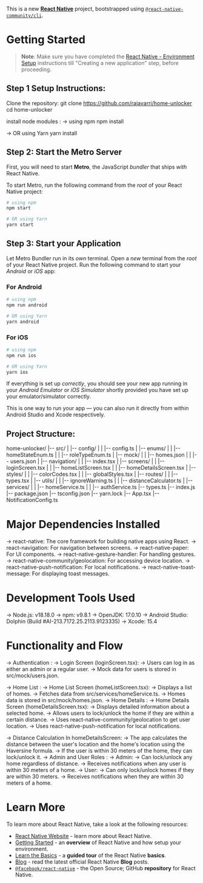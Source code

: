 This is a new [**React Native**](https://reactnative.dev) project, bootstrapped using [`@react-native-community/cli`](https://github.com/react-native-community/cli).

# Getting Started

> **Note**: Make sure you have completed the [React Native - Environment Setup](https://reactnative.dev/docs/environment-setup) instructions till "Creating a new application" step, before proceeding.

## Step 1 Setup Instructions:

Clone the repository:
git clone https://github.com/rajavarri/home-unlocker
cd home-unlocker

install node modules :
-> using npm
npm install

-> OR using Yarn
yarn install

## Step 2: Start the Metro Server

First, you will need to start **Metro**, the JavaScript _bundler_ that ships _with_ React Native.

To start Metro, run the following command from the _root_ of your React Native project:

```bash
# using npm
npm start

# OR using Yarn
yarn start
```

## Step 3: Start your Application

Let Metro Bundler run in its _own_ terminal. Open a _new_ terminal from the _root_ of your React Native project. Run the following command to start your _Android_ or _iOS_ app:

### For Android

```bash
# using npm
npm run android

# OR using Yarn
yarn android
```

### For iOS

```bash
# using npm
npm run ios

# OR using Yarn
yarn ios
```

If everything is set up _correctly_, you should see your new app running in your _Android Emulator_ or _iOS Simulator_ shortly provided you have set up your emulator/simulator correctly.

This is one way to run your app — you can also run it directly from within Android Studio and Xcode respectively.

## Project Structure:

home-unlocker/
|-- src/
| |-- config/
| | |-- config.ts
| |-- enums/
| | |-- homeStateEnum.ts
| | |-- roleTypeEnum.ts
| |-- mock/
| | |-- homes.json
| | |-- users.json
| |-- navigation/
| | |-- index.tsx
| |-- screens/
| | |-- loginScreen.tsx
| | |-- homeListScreen.tsx
| | |-- homeDetailsScreen.tsx
| |-- styles/
| | |-- colorCodes.tsx
| | |-- globalStyles.tsx
| |-- routes/
| | |-- types.tsx
| |-- utils/
| | |-- ignoreWarning.ts
| | |-- distanceCalculator.ts
| |-- services/
| | |-- homeService.ts
| | |-- authService.ts
|-- types.ts
|-- index.js
|-- package.json
|-- tsconfig.json
|-- yarn.lock
|-- App.tsx
|-- NotificationConfig.ts

# Major Dependencies Installed

-> react-native: The core framework for building native apps using React.
-> react-navigation: For navigation between screens.
-> react-native-paper: For UI components.
-> react-native-gesture-handler: For handling gestures.
-> react-native-community/geolocation: For accessing device location.
-> react-native-push-notification: For local notifications.
-> react-native-toast-message: For displaying toast messages.

# Development Tools Used

-> Node.js: v18.18.0
-> npm: v9.8.1
-> OpenJDK: 17.0.10
-> Android Studio: Dolphin (Build #AI-213.7172.25.2113.9123335)
-> Xcode: 15.4

# Functionality and Flow

-> Authentication :
-> Login Screen (loginScreen.tsx):
-> Users can log in as either an admin or a regular user.
-> Mock data for users is stored in src/mock/users.json.

-> Home List :
-> Home List Screen (homeListScreen.tsx):
-> Displays a list of homes.
-> Fetches data from src/services/homeService.ts.
-> Homes data is stored in src/mock/homes.json.
-> Home Details :
-> Home Details Screen (homeDetailsScreen.tsx):
-> Displays detailed information about a selected home.
-> Allows users to lock/unlock the home if they are within a certain distance.
-> Uses react-native-community/geolocation to get user location.
-> Uses react-native-push-notification for local notifications.

-> Distance Calculation In homeDetailsScreen:
-> The app calculates the distance between the user's location and the home's location using the Haversine formula.
-> If the user is within 30 meters of the home, they can lock/unlock it.
-> Admin and User Roles :
-> Admin:
-> Can lock/unlock any home regardless of distance.
-> Receives notifications when any user is within 30 meters of a home.
-> User:
-> Can only lock/unlock homes if they are within 30 meters.
-> Receives notifications when they are within 30 meters of a home.

# Learn More

To learn more about React Native, take a look at the following resources:

- [React Native Website](https://reactnative.dev) - learn more about React Native.
- [Getting Started](https://reactnative.dev/docs/environment-setup) - an **overview** of React Native and how setup your environment.
- [Learn the Basics](https://reactnative.dev/docs/getting-started) - a **guided tour** of the React Native **basics**.
- [Blog](https://reactnative.dev/blog) - read the latest official React Native **Blog** posts.
- [`@facebook/react-native`](https://github.com/facebook/react-native) - the Open Source; GitHub **repository** for React Native.
